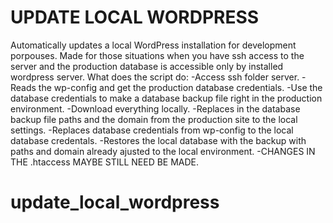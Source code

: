 # UPDATE LOCAL WORDPRESS
Automatically updates a local WordPress installation for development porpouses.
Made for those situations when you have ssh access to the server and the production database is accessible only by installed wordpress server.
What does the script do:
-Access ssh folder server.
-Reads the wp-config and get the production database credentials.
-Use the database credentials to make a database backup file right in the production environment.
-Download everything locally.
-Replaces in the database backup file paths and the domain from the production site to the local settings.
-Replaces database credentials from wp-config to the local database credentals.
-Restores the local database with the backup with paths and domain already ajusted to the local environment.
-CHANGES IN THE .htaccess MAYBE STILL NEED BE MADE.
# update_local_wordpress
